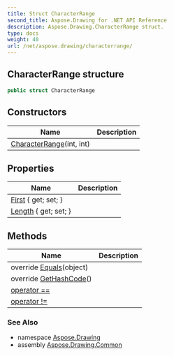 ```yaml
---
title: Struct CharacterRange
second_title: Aspose.Drawing for .NET API Reference
description: Aspose.Drawing.CharacterRange struct. 
type: docs
weight: 40
url: /net/aspose.drawing/characterrange/
---
```

## CharacterRange structure

```csharp
public struct CharacterRange
```

## Constructors

| Name | Description |
| --- | --- |
| [CharacterRange](characterrange/)(int, int) |  |

## Properties

| Name | Description |
| --- | --- |
| [First](../../aspose.drawing/characterrange/first/) { get; set; } |  |
| [Length](../../aspose.drawing/characterrange/length/) { get; set; } |  |

## Methods

| Name | Description |
| --- | --- |
| override [Equals](../../aspose.drawing/characterrange/equals/)(object) |  |
| override [GetHashCode](../../aspose.drawing/characterrange/gethashcode/)() |  |
| [operator ==](../../aspose.drawing/characterrange/op_equality/) |  |
| [operator !=](../../aspose.drawing/characterrange/op_inequality/) |  |

### See Also

* namespace [Aspose.Drawing](../../aspose.drawing/)
* assembly [Aspose.Drawing.Common](../../)


